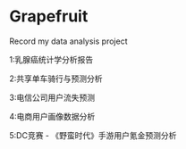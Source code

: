 # Grapefruit


Record my data analysis project

1:乳腺癌统计学分析报告

2:共享单车骑行与预测分析

3:电信公司用户流失预测

4:电商用户画像数据分析

5:DC竞赛 - 《野蛮时代》手游用户氪金预测分析

